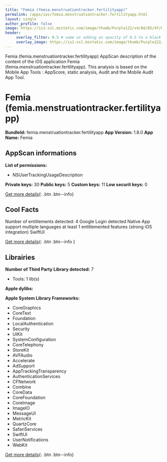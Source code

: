 ```yaml
---
title: "Femia (femia.menstruationtracker.fertilityapp)"
permalink: /apps/ios/femia.menstruationtracker.fertilityapp.html
layout: single
author_profile: false
image: https://is1-ssl.mzstatic.com/image/thumb/Purple122/v4/0d/05/4f/0d054fd0-85d2-09b8-3ecf-e82b480d52f1/AppIcon-1x_U007emarketing-0-7-0-85-220.png/512x512bb.jpg
header: 
     overlay_filter: 0.5 # same as adding an opacity of 0.5 to a black background
     overlay_image: https://is1-ssl.mzstatic.com/image/thumb/Purple122/v4/0d/05/4f/0d054fd0-85d2-09b8-3ecf-e82b480d52f1/AppIcon-1x_U007emarketing-0-7-0-85-220.png/512x512bb.jpg
---
```

Femia (femia.menstruationtracker.fertilityapp) AppScan description of the content of the iOS application Femia (femia.menstruationtracker.fertilityapp). This analysis is based on the Mobile App Tools : AppScore, static analysis, Audit and the Mobile Audit App Tool.

# Femia (femia.menstruationtracker.fertilityapp)

**BundleId:** femia.menstruationtracker.fertilityapp
**App Version:** 1.8.0
**App Name:** Femia


## AppScan informations 

**List of permissions:** 
- NSUserTrackingUsageDescription
  
  
**Private keys:** 30
**Public keys:** 5
**Custom keys:** 11
**Low securit keys:** 0
  
[Get more details](/pricing.html){: .btn .btn--info}

## Cool Facts

Number of entitlements detected: 4
Google Login detected
Native App
support multiple languages
at least 1 entitlemented features (strong iOS integration)
SwiftUI
  
[Get more details](/pricing.html){: .btn .btn--info }

## Librairies 
**Number of Third Party Library detected:** 7
- Tools: 1 lib(s)


**Apple dylibs:**


**Apple System Library Frameworks:**
- CoreGraphics
- CoreText
- Foundation
- LocalAuthentication
- Security
- UIKit
- SystemConfiguration
- CoreTelephony
- StoreKit
- AVFAudio
- Accelerate
- AdSupport
- AppTrackingTransparency
- AuthenticationServices
- CFNetwork
- Combine
- CoreData
- CoreFoundation
- CoreImage
- ImageIO
- MessageUI
- MetricKit
- QuartzCore
- SafariServices
- SwiftUI
- UserNotifications
- WebKit


  
[Get more details](/pricing.html){: .btn .btn--info}

